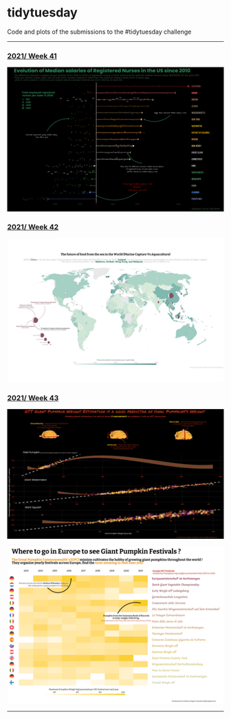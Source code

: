 # tidytuesday
Code and plots of the submissions to the #tidytuesday challenge

***

### [2021/ Week 41](https://github.com/guigui351/tidytuesday/tree/master/2021/2021-Week41/) 
![./2021/2021-Week41/plots/nursesUS.png](https://raw.githubusercontent.com/guigui351/tidytuesday/master/2021/2021-Week41/plots/nursesUS.png)


### [2021/ Week 42](https://github.com/guigui351/tidytuesday/tree/master/2021/2021-Week42/) 
![./2021/2021-Week42/plots/global_fishing.png](https://raw.githubusercontent.com/guigui351/tidytuesday/master/2021/2021-Week42/plots/global_fishing.png)


### [2021/ Week 43](https://github.com/guigui351/tidytuesday/tree/master/2021/2021-Week43/) 
![./2021/2021-Week43/plots/pumpkins_plot.png](https://raw.githubusercontent.com/guigui351/tidytuesday/master/2021/2021-Week43/plots/pumpkins_plot.png)

![./2021/2021-Week43/plots/pumpkins_heatmap.png](https://raw.githubusercontent.com/guigui351/tidytuesday/master/2021/2021-Week43/plots/pumpkins_heatmap.png)

***
